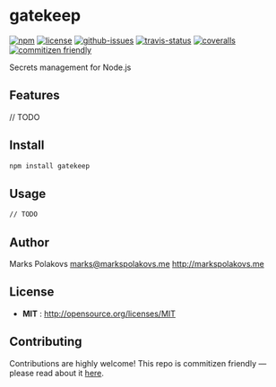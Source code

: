 # gatekeep

[![npm](https://img.shields.io/npm/v/gatekeep.svg)](https://www.npmjs.com/package/gatekeep)
[![license](https://img.shields.io/npm/l/gatekeep.svg)](http://opensource.org/licenses/MIT)
[![github-issues](https://img.shields.io/github/issues/markspolakovs/gatekeep.svg)](https://github.com/markspolakovs/gatekeep/issues)
[![travis-status](https://img.shields.io/travis/markspolakovs/gatekeep.svg)](https://travis-ci.org/markspolakovs/gatekeep)
[![coveralls](https://img.shields.io/coveralls/markspolakovs/gatekeep.svg)](https://coveralls.io/github/markspolakovs/gatekeep)
[![commitizen friendly](https://img.shields.io/badge/commitizen-friendly-brightgreen.svg)](http://commitizen.github.io/cz-cli/)

Secrets management for Node.js


## Features
// TODO

## Install

```sh
npm install gatekeep
```

## Usage

```sh
// TODO
```

## Author

Marks Polakovs marks@markspolakovs.me http://markspolakovs.me

## License

- **MIT** : http://opensource.org/licenses/MIT

## Contributing

Contributions are highly welcome! This repo is commitizen friendly — please read about it [here](http://commitizen.github.io/cz-cli/).
